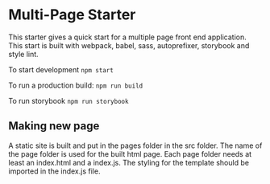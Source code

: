 # Multi-Page Starter

This starter gives a quick start for a multiple page front end application. This start is built with webpack, babel, sass, autoprefixer, storybook and style lint.

To start development
```npm start```

To run a production build:
```npm run build```

To run storybook
```npm run storybook```

## Making new page

A static site is built and put in the pages folder in the src folder. The name of the page folder is used for the built html page. Each page folder needs at least an index.html and a index.js. The styling for the template should be imported in the index.js file.
